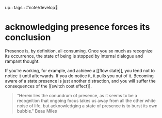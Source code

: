 up:: 
tags:: #note/develop🍃 

# acknowledging presence forces its conclusion



Presence is, by definition, all consuming. Once you so much as recognize its occurrence, the state of being is stopped by internal dialogue and rampant thought. 

If you're working, for example, and achieve a [[flow state]], you tend not to notice it until afterwards. If you do notice it, it pulls you out of it. Becoming aware of a state presence is just another distraction, and you will suffer the consequences of the [[switch cost effect]].

>  "Herein lies the conundrum of presence, as it seems to be a recognition that ongoing focus takes us away from all the other white noise of life, but acknowledging a state of presence is to burst its own bubble." Beau Miles

